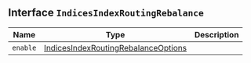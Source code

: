 ## Interface `IndicesIndexRoutingRebalance`

| Name | Type | Description |
| - | - | - |
| `enable` | [IndicesIndexRoutingRebalanceOptions](./IndicesIndexRoutingRebalanceOptions.md) | &nbsp; |
